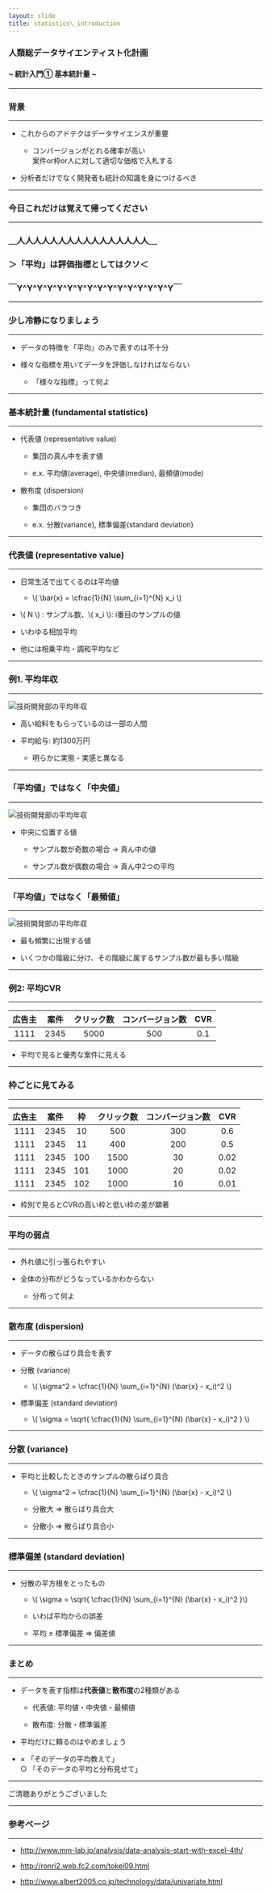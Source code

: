 ```yaml
---
layout: slide
title: statistics\_introduction
---
```


### 人類総データサイエンティスト化計画
#### ~ 統計入門①  基本統計量 ~

---
### 背景
- - -
* これからのアドテクはデータサイエンスが重要

  - コンバージョンがとれる確率が高い  
    案件or枠or人に対して適切な価格で入札する

* 分析者だけでなく開発者も統計の知識を身につけるべき

---
### 今日これだけは覚えて帰ってください


---
### ＿人人人人人人人人人人人人人人人人＿
### ＞「平均」は評価指標としてはクソ＜
### ￣Y^Y^Y^Y^Y^Y^Y^Y^Y^Y^Y^Y^Y^Y^Y^Y￣

---
### 少し冷静になりましょう
- - -

* データの特徴を「平均」のみで表すのは不十分

* 様々な指標を用いてデータを評価しなければならない

  - 「様々な指標」って何よ

---
### 基本統計量 (fundamental statistics)
- - -

* 代表値 (representative value)

  - 集団の真ん中を表す値

  - e.x. 平均値(average), 中央値(median), 最頻値(mode)

* 散布度 (dispersion)

  - 集団のバラつき

  - e.x. 分散(variance), 標準偏差(standard deviation)

---
### 代表値 (representative value)
- - -

* 日常生活で出てくるのは平均値

  - \\( \bar{x} = \cfrac{1}{N} \sum\_{i=1}^{N} x\_i \\)

* \\( N \\) : サンプル数、\\( x_i \\): i番目のサンプルの値

* いわゆる相加平均

* 他には相乗平均・調和平均など

---
### 例1. 平均年収
- - -

![技術開発部の平均年収](/assets/images/average_income_1.png)

* 高い給料をもらっているのは一部の人間

* 平均給与: 約1300万円

  - 明らかに実態・実感と異なる


---
### 「平均値」ではなく「中央値」
- - -

![技術開発部の平均年収](/assets/images/average_income_2.png)

* 中央に位置する値

  - サンプル数が奇数の場合 -> 真ん中の値

  - サンプル数が偶数の場合 -> 真ん中2つの平均


---
### 「平均値」ではなく「最頻値」
- - -

![技術開発部の平均年収](/assets/images/average_income_3.png)

* 最も頻繁に出現する値

* いくつかの階級に分け、その階級に属するサンプル数が最も多い階級

---
### 例2: 平均CVR
- - -


|広告主|案件|クリック数|コンバージョン数|CVR|
|:-:|:-:|:-:|:-:|:-:|
|1111|2345|5000|500|0.1|

* 平均で見ると優秀な案件に見える


---
### 枠ごとに見てみる
- - -

|広告主|案件|枠|クリック数|コンバージョン数|CVR|
|:-:|:-:|:-:|:-:|:-:|:-:|
|1111|2345|10|500|300|0.6|
|1111|2345|11|400|200|0.5|
|1111|2345|100|1500|30|0.02|
|1111|2345|101|1000|20|0.02|
|1111|2345|102|1000|10|0.01|

* 枠別で見るとCVRの高い枠と低い枠の差が顕著


---
### 平均の弱点
- - -

* 外れ値に引っ張られやすい

* 全体の分布がどうなっているかわからない

  - 分布って何よ

---
### 散布度 (dispersion)
- - -

* データの散らばり具合を表す

* 分散 (variance)

  - \\( \sigma^2 = \cfrac{1}{N} \sum\_{i=1}^{N} (\bar{x} - x\_i)^2 \\)

* 標準偏差 (standard deviation)

  - \\( \sigma = \sqrt{ \cfrac{1}{N} \sum\_{i=1}^{N} (\bar{x} - x\_i)^2 } \\)

---
### 分散 (variance)
- - -

* 平均と比較したときのサンプルの散らばり具合

  - \\( \sigma^2 = \cfrac{1}{N} \sum\_{i=1}^{N} (\bar{x} - x\_i)^2 \\)

  - 分散大 => 散らばり具合大

  - 分散小 => 散らばり具合小

---
### 標準偏差 (standard deviation)
- - -

* 分散の平方根をとったもの

  - \\( \sigma = \sqrt{ \cfrac{1}{N} \sum\_{i=1}^{N} (\bar{x} - x\_i)^2 }\\)

  - いわば平均からの誤差

  - 平均 ±  標準偏差 => 偏差値



---
### まとめ
- - -

* データを表す指標は**代表値**と**散布度**の2種類がある

  - 代表値: 平均値・中央値・最頻値

  - 散布度: 分散・標準偏差

* 平均だけに頼るのはやめましょう

* × 「そのデータの平均教えて」  
  ○ 「そのデータの平均と分布見せて」


---

ご清聴ありがとうございました


---
### 参考ページ
- - -

* http://www.mm-lab.jp/analysis/data-analysis-start-with-excel-4th/

* http://ronri2.web.fc2.com/tokei09.html

* http://www.albert2005.co.jp/technology/data/univariate.html

